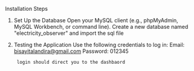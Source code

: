 Installation Steps

1. Set Up the Database
    Open your MySQL client (e.g., phpMyAdmin, MySQL Workbench, or command line).
    Create a new database named "electricity_observer" and import the sql file



2. Testing the Application
    Use the following credentials to log in:
        Email: bisayitalandira@gmail.com
        Password: 012345

        login should direct you to the dashbaord

        



